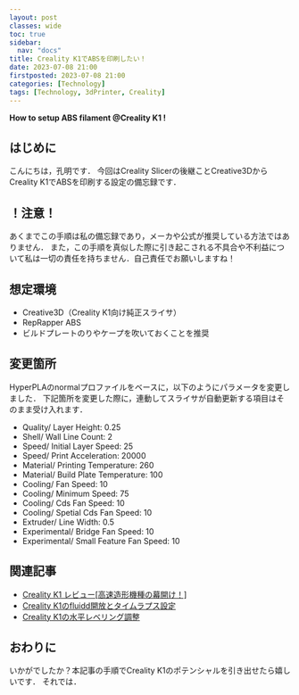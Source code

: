 ```yaml
---
layout: post
classes: wide
toc: true
sidebar:
  nav: "docs"
title: Creality K1でABSを印刷したい！
date: 2023-07-08 21:00
firstposted: 2023-07-08 21:00
categories: [Technology]
tags: [Technology, 3dPrinter, Creality]
---
```


**How to setup ABS filament @Creality K1 !**

## はじめに

こんにちは，孔明です．
今回はCreality Slicerの後継ことCreative3DからCreality K1でABSを印刷する設定の備忘録です．

<!-- more -->

## ！注意！
あくまでこの手順は私の備忘録であり，メーカや公式が推奨している方法ではありません．
また，この手順を真似した際に引き起こされる不具合や不利益について私は一切の責任を持ちません．自己責任でお願いしますね！

## 想定環境
- Creative3D（Creality K1向け純正スライサ）
- RepRapper ABS
- ビルドプレートのりやケープを吹いておくことを推奨

## 変更箇所
HyperPLAのnormalプロファイルをベースに，以下のようにパラメータを変更しました．
下記箇所を変更した際に，連動してスライサが自動更新する項目はそのまま受け入れます．

- Quality/ Layer Height: 0.25
- Shell/ Wall Line Count: 2
- Speed/ Initial Layer Speed: 25
- Speed/ Print Acceleration: 20000
- Material/ Printing Temperature: 260
- Material/ Build Plate Temperature: 100
- Cooling/ Fan Speed: 10
- Cooling/ Minimum Speed: 75
- Cooling/ Cds Fan Speed: 10
- Cooling/ Spetial Cds Fan Speed: 10
- Extruder/ Line Width: 0.5
- Experimental/ Bridge Fan Speed: 10
- Experimental/ Small Feature Fan Speed: 10

## 関連記事
- [Creality K1 レビュー[高速造形機種の幕開け！]](https://kim-xps12.github.io/b-sky-lab/technology/2023/06/04/CrealityK1-01.html)
- [Creality K1のfluidd開放とタイムラプス設定](https://kim-xps12.github.io/b-sky-lab/technology/2023/07/02/CrealityK1-fluidd-timelapse.html)
- [Creality K1の水平レベリング調整](https://kim-xps12.github.io/b-sky-lab/technology/2023/06/26/CrealityK1-leveling.html)


## おわりに
いかがでしたか？本記事の手順でCreality K1のポテンシャルを引き出せたら嬉しいです．
それでは．
